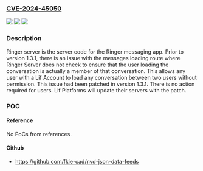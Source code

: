 ### [CVE-2024-45050](https://cve.mitre.org/cgi-bin/cvename.cgi?name=CVE-2024-45050)
![](https://img.shields.io/static/v1?label=Product&message=New-Ringer-Server&color=blue)
![](https://img.shields.io/static/v1?label=Version&message=%3D%20%3C%201.3.1%20&color=brighgreen)
![](https://img.shields.io/static/v1?label=Vulnerability&message=CWE-862%3A%20Missing%20Authorization&color=brighgreen)

### Description

Ringer server is the server code for the Ringer messaging app. Prior to version 1.3.1, there is an issue with the messages loading route where Ringer Server does not check to ensure that the user loading the conversation is actually a member of that conversation. This allows any user with a Lif Account to load any conversation between two users without permission. This issue had been patched in version 1.3.1. There is no action required for users. Lif Platforms will update their servers with the patch.

### POC

#### Reference
No PoCs from references.

#### Github
- https://github.com/fkie-cad/nvd-json-data-feeds

